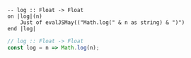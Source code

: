 ```applescript
-- log :: Float -> Floaton |log|(n)	Just of evalJSMay(("Math.log(" & n as string) & ")")end |log|
```

```js
// log :: Float -> Float
const log = n => Math.log(n);
```